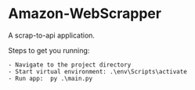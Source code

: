 # Amazon-WebScrapper
A scrap-to-api application.

Steps to get you running:
```
- Navigate to the project directory
- Start virtual environment: .\env\Scripts\activate
- Run app:  py .\main.py
```
